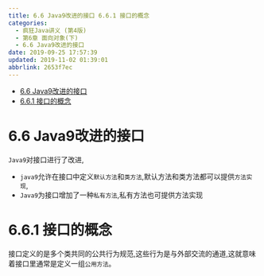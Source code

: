 ```yaml
---
title: 6.6 Java9改进的接口 6.6.1 接口的概念
categories: 
  - 疯狂Java讲义 (第4版)
  - 第6章 面向对象(下)
  - 6.6 Java9改进的接口
date: 2019-09-25 17:57:39
updated: 2019-11-02 01:39:01
abbrlink: 2653f7ec
---
```

- [6.6 Java9改进的接口](/ReadingNotes/2653f7ec/#6-6-Java9改进的接口)
- [6.6.1 接口的概念](/ReadingNotes/2653f7ec/#6-6-1-接口的概念)

<!--more-->
<script src="https://cdn.bootcss.com/jquery/3.4.0/jquery.slim.min.js"></script>
<script>$(document).ready(function () {$(".post-body > ul:nth-child(1)").hide();});</script>

<!--end-->
<!--SSTStart-->
# 6.6 Java9改进的接口 #
`Java9`对接口进行了改进,
- `java9`允许在接口中定义`默认方法`和`类方法`,默认方法和类方法都可以提供`方法实现`,
- `Java9`为接口增加了一种`私有方法`,私有方法也可提供方法实现

# 6.6.1 接口的概念 #
接口定义的是多个类共同的公共行为规范,这些行为是与外部交流的通道,这就意味着接口里通常是定义一组`公用方法`。
<!--SSTStop-->



